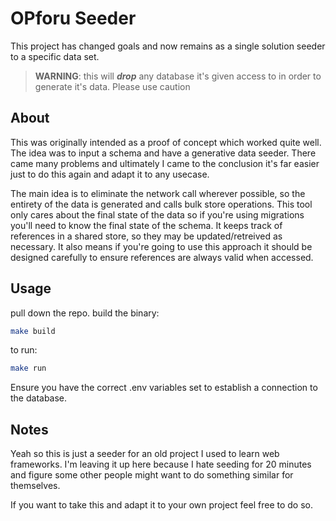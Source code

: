 # OPforu Seeder

This project has changed goals and now remains as a single solution seeder to a specific data set.

>**WARNING**: this will _**drop**_ any database it's given access to in order to generate it's data. Please use caution

## About

This was originally intended as a proof of concept which worked quite well. The idea was to input a schema and have a generative data seeder. There came many problems and ultimately I came to the conclusion it's far easier just to do this again and adapt it to any usecase.

The main idea is to eliminate the network call wherever possible, so the entirety of the data is generated and calls bulk store operations. This tool only cares about the final state of the data so if you're using migrations you'll need to know the final state of the schema. It keeps track of references in a shared store, so they may be updated/retreived as necessary. It also means if you're going to use this approach it should be designed carefully to ensure references are always valid when accessed. 

## Usage

pull down the repo. build the binary:

```bash
make build
```

to run:

```bash
make run
```

Ensure you have the correct .env variables set to establish a connection to the database.


## Notes

Yeah so this is just a seeder for an old project I used to learn web frameworks. I'm leaving it up here because I hate seeding for 20 minutes and figure some other people might want to do something similar for themselves. 

If you want to take this and adapt it to your own project feel free to do so.
